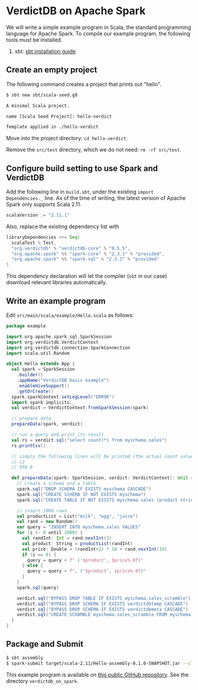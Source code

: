 # VerdictDB on Apache Spark


We will write a simple example program in Scala, the standard programming language for Apache Spark. To compile our example program, the following tools must be installed.

1. sbt: [sbt installation guide](https://www.scala-sbt.org/1.0/docs/Setup.html)


## Create an empty project

The following command creates a project that prints out "hello".

```bash
$ sbt new sbt/scala-seed.g8

A minimal Scala project.

name [Scala Seed Project]: hello-verdict

Template applied in ./hello-verdict
```

Move into the project directory: `cd hello-verdict`.

Remove the `src/test` directory, which we do not need: `rm -rf src/test`.



## Configure build setting to use Spark and VerdictDB

Add the following line in `build.sbt`, under the existing `import Dependencies._` line. As of the time of writing, the latest version of Apache Spark only supports Scala 2.11.

```scala
scalaVersion := "2.11.1"
```

Also, replace the existing dependency list with

```scala
libraryDependencies ++= Seq(
  scalaTest % Test,
  "org.verdictdb" % "verdictdb-core" % "0.5.5",
  "org.apache.spark" %% "spark-core" % "2.3.1" % "provided",
  "org.apache.spark" %% "spark-sql" % "2.3.1" % "provided"
)
```

This dependency declaration will let the compiler (`sbt` in our case) download relevant libraries automatically.


## Write an example program

Edit `src/main/scala/example/Hello.scala` as follows:

```scala
package example

import org.apache.spark.sql.SparkSession
import org.verdictdb.VerdictContext
import org.verdictdb.connection.SparkConnection
import scala.util.Random

object Hello extends App {
  val spark = SparkSession
    .builder()
    .appName("VerdictDB basic example")
    .enableHiveSupport()
    .getOrCreate()
  spark.sparkContext.setLogLevel("ERROR")
  import spark.implicits._
  val verdict = VerdictContext.fromSparkSession(spark)

  // prepare data
  prepareData(spark, verdict)

  // run a query and print its result
  val rs = verdict.sql("select count(*) from myschema.sales")
  rs.printCsv()

  // simply the following lines will be printed (the actual count value may vary)
  // c2
  // 950.0

  def prepareData(spark: SparkSession, verdict: VerdictContext): Unit = {
    // create a schema and a table
    spark.sql("DROP SCHEMA IF EXISTS myschema CASCADE")
    spark.sql("CREATE SCHEMA IF NOT EXISTS myschema")
    spark.sql("CREATE TABLE IF NOT EXISTS myschema.sales (product string, price double)")

    // insert 1000 rows
    val productList = List("milk", "egg", "juice")
    val rand = new Random()
    var query = "INSERT INTO myschema.sales VALUES"
    for (i <- 0 until 1000) {
      val randInt: Int = rand.nextInt(3)
      val product: String = productList(randInt)
      val price: Double = (randInt+2) * 10 + rand.nextInt(10)
      if (i == 0) {
        query = query + f" ('$product', $price%.0f)"
      } else {
        query = query + f", ('$product', $price%.0f)"
      }
    }
    spark.sql(query)

    verdict.sql("BYPASS DROP TABLE IF EXISTS myschema.sales_scramble")
    verdict.sql("BYPASS DROP SCHEMA IF EXISTS verdictdbtemp CASCADE")
    verdict.sql("BYPASS DROP SCHEMA IF EXISTS verdictdbmeta CASCADE")
    verdict.sql("CREATE SCRAMBLE myschema.sales_scramble FROM myschema.sales BLOCKSIZE 100")
  }
}
```


## Package and Submit

```bash
$ sbt assembly
$ spark-submit target/scala-2.11/Hello-assembly-0.1.0-SNAPSHOT.jar --class example.Hello
```

This example program is available on [this public GitHub repository](https://github.com/verdictdb/verdictdb-tutorial). See the directory `verdictdb_on_spark`.